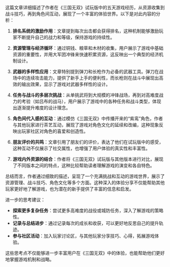 这篇文章详细描述了作者在《三国无双》试玩版中的五天游戏经历，从资源收集到战斗技巧，再到角色间互动，展现了一个丰富的体验世界。以下是对此内容的分析：

1. **排名系统的激励作用**：文章提到每次出击都会获得排名，这种机制能够激励玩家不断提升自己的战力和等级，保持游戏的持续性。

2. **资源管理与经济循环**：通过铜钱、粮草和木材的收集，用户展示了游戏中基础资源的重要性，并用大军团冲锋来快速积累资源，这反映出一个典型的经济机制设计。

3. **武器的多样性应用**：文章特别提到弹刀和长枪作为必备的武器工具。弹刀在战场中的连续攻击能力，提供了新手上手的便利性，而长枪则在战斗中展现出高效的输出效果，显示了游戏对武器多样性的设计。

4. **任务与战斗的多层次挑战**：从单挑武将到大规模的冲锋战场，再到对高难度战力的考验（如吕布的战马），用户展示了游戏中的各种任务和战斗类型，体现出逐渐提升难度的设计理念。

5. **角色间代入感的互动**：通过模仿《三国无双》中传播开来的“紫鸾”角色，作者与其他玩家进行茶艺互动，展现了游戏对角色文化的延续和改编，这种现象反映出玩家社区对角色的喜爱和创造性。

6. **朋友评价的共鸣**：文章引用了朋友们的评价，表达了他们在试玩版中的感受，这种互动不仅展示了社交属性，也增强了用户体验的真实性和丰富性。

7. **游戏内外资源的结合**：作者将《三国无双》试玩版与其他版本进行对比，展现了不同版本之间的特点，这种比较帮助读者理解游戏的演变和各自特色。

总结而言，作者通过细致的描述，呈现了一个充满挑战和互动的游戏世界，展示了资源管理、战斗技巧、角色文化等多个方面。这种深入的体验分享不仅能帮助其他玩家更好地了解游戏，也为潜在的新手提供了丰富的信息和启发。

进一步的思考建议：
- **探索更多复杂任务**：尝试更多高难度的战役或城防任务，深入了解游戏的策略性。
- **记录与总结进步**：通过记录每次的成长和收获，可以更好地反思自己的提升轨迹。
- **参与社区活动**：加入玩家讨论区，与其他玩家分享技巧、心得，拓展游戏体验。

这些思考点不仅能够进一步丰富用户在《三国无双》中的体验，也能帮助他们更好地掌握游戏机制和战略。